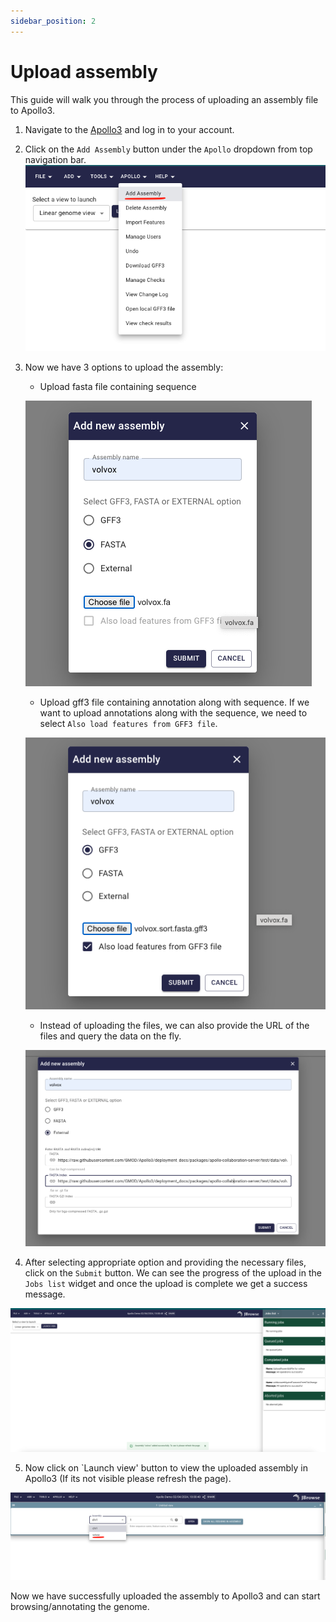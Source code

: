 ```yaml
---
sidebar_position: 2
---
```


# Upload assembly

This guide will walk you through the process of uploading an assembly file to
Apollo3.

1. Navigate to the [Apollo3](https://apollo.jbrowse.org/demo) and log in to your
   account.
2. Click on the `Add Assembly` button under the `Apollo` dropdown from top
   navigation bar. ![alt text](image.png)
3. Now we have 3 options to upload the assembly:

   - Upload fasta file containing sequence

   ![alt text](image-1.png)

   - Upload gff3 file containing annotation along with sequence. If we want to
     upload annotations along with the sequence, we need to select
     `Also load features from GFF3 file`.

   ![alt text](image-2.png)

   - Instead of uploading the files, we can also provide the URL of the files
     and query the data on the fly.

   ![alt text](image-3.png)

4. After selecting appropriate option and providing the necessary files, click
   on the `Submit` button. We can see the progress of the upload in the
   `Jobs list` widget and once the upload is complete we get a success message.

![alt text](image-4.png)

5. Now click on `Launch view' button to view the uploaded assembly in Apollo3
   (If its not visible please refresh the page).

![alt text](image-5.png)

Now we have successfully uploaded the assembly to Apollo3 and can start
browsing/annotating the genome.
